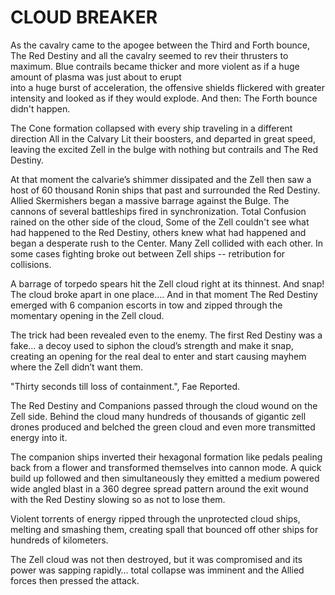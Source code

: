 # CLOUD BREAKER 

As the cavalry came to the apogee between the Third and Forth bounce, The Red Destiny and all the cavalry seemed to rev their thrusters to maximum.  Blue contrails became thicker and more violent as if a huge amount of plasma was just about to erupt   
into a huge burst of acceleration, the offensive shields flickered with greater intensity and looked as if they would explode.  And then: The Forth bounce didn't happen.

The Cone formation collapsed with every ship traveling in a different direction  All in the Calvary Lit their boosters, and departed in great speed, leaving the excited Zell in the bulge with nothing but contrails and The Red Destiny.

At that moment the calvarie’s shimmer dissipated and the Zell then saw a host of 60 thousand Ronin ships that past and surrounded the Red Destiny.  Allied Skermishers  began a massive barrage against the Bulge. The cannons of several battleships fired in synchronization.  Total Confusion rained on the other side of the cloud, Some of the Zell couldn't see what had happened to the Red Destiny, others knew what had happened and began a desperate rush to the Center.  Many Zell collided with each other.  In some cases fighting broke out between Zell ships \-- retribution for collisions.

A barrage of torpedo spears hit the Zell cloud right at its thinnest. And snap\! The cloud broke apart in one place…. And in that moment The Red Destiny emerged with 6 companion escorts in tow and zipped through the momentary opening in the Zell cloud.

The trick had been revealed even to the enemy.  The first Red Destiny was a fake… a decoy used to siphon the cloud’s strength and make it snap, creating an opening for the real deal to enter and start causing mayhem where the Zell didn’t want them.

"Thirty seconds till loss of containment.", Fae Reported.

The Red Destiny and Companions passed through the cloud wound on the Zell side.  Behind the cloud many hundreds of thousands of gigantic zell drones produced and belched the green cloud and even more transmitted energy into it.

The companion ships inverted their hexagonal formation like pedals pealing back from a flower and transformed themselves into cannon mode.   A quick build up followed and then simultaneously they emitted a medium powered wide angled blast in a 360 degree spread pattern around the exit wound with the Red Destiny slowing so as not to lose them.

Violent torrents of energy ripped through the unprotected cloud ships, melting and smashing them, creating spall that bounced off other ships for hundreds of kilometers.

The Zell cloud was not then destroyed, but it was compromised and its power was sapping rapidly… total collapse was imminent and the Allied forces then pressed the attack.